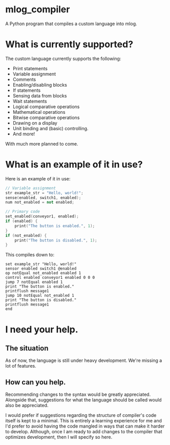 # mlog_compiler
A Python program that compiles a custom language into mlog.

# What is currently supported?
The custom language currently supports the following:
- Print statements
- Variable assignment
- Comments
- Enabling/disabling blocks
- If statements
- Sensing data from blocks
- Wait statements
- Logical comparative operations
- Mathematical operations
- Bitwise comparative operations
- Drawing on a display
- Unit binding and (basic) controlling. 
- And more!

With much more planned to come.

# What is an example of it in use?
Here is an example of it in use:
```cpp
// Variable assignment
str example_str = "Hello, world!";
sense(enabled, switch1, enabled);
num not_enabled = not enabled;

// Primary code
set_enabled(conveyor1, enabled);
if (enabled) {
    print("The button is enabled.", 1);
}
if (not_enabled) {
    print("The button is disabled.", 1);
}
```
This compiles down to:
```mlog
set example_str "Hello, world!"
sensor enabled switch1 @enabled
op notEqual not_enabled enabled 1
control enabled conveyor1 enabled 0 0 0
jump 7 notEqual enabled 1
print "The button is enabled."
printflush message1
jump 10 notEqual not_enabled 1
print "The button is disabled."
printflush message1
end
```

# I need your help.
## The situation
As of now, the language is still under heavy development. We're missing a lot of features.
## How can you help.
Recommending changes to the syntax would be greatly appreciated. Alongside that, suggestions for what the language
should be called would also be appreciated.

I would prefer if suggestions regarding the structure of compiler's code itself is kept to a minimal. This is entirely a
learning experience for me and I'd prefer to avoid having the code mangled in ways that can make it harder to develop.
Although, once I am ready to add changes to the compiler that optimizes development, then I will specify so here.
